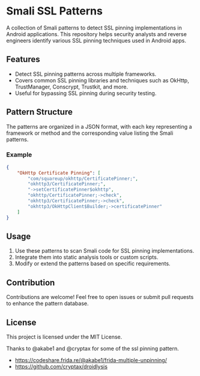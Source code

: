 # Smali SSL Patterns

A collection of Smali patterns to detect SSL pinning implementations in Android applications. This repository helps security analysts and reverse engineers identify various SSL pinning techniques used in Android apps.

## Features
- Detect SSL pinning patterns across multiple frameworks.
- Covers common SSL pinning libraries and techniques such as OkHttp, TrustManager, Conscrypt, Trustkit, and more.
- Useful for bypassing SSL pinning during security testing.

## Pattern Structure
The patterns are organized in a JSON format, with each key representing a framework or method and the corresponding value listing the Smali patterns.

### Example
```json
{
    "OkHttp Certificate Pinning": [
        "com/squareup/okhttp/CertificatePinner;",
        "okhttp3/CertificatePinner;",
        "->setCertificatePinner$okhttp",
        "okhttp/CertificatePinner;->check",
        "okhttp3/CertificatePinner;->check",
        "okhttp3/OkHttpClient$Builder;->certificatePinner"
    ]
}
```

## Usage
1. Use these patterns to scan Smali code for SSL pinning implementations.
2. Integrate them into static analysis tools or custom scripts.
3. Modify or extend the patterns based on specific requirements.

## Contribution
Contributions are welcome! Feel free to open issues or submit pull requests to enhance the pattern database.

## License
This project is licensed under the MIT License.

Thanks to @akabe1 and @cryptax for some of the ssl pinning pattern. 
- https://codeshare.frida.re/@akabe1/frida-multiple-unpinning/ 
- https://github.com/cryptax/droidlysis
